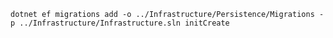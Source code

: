 ```dotnet ef migrations add -o ../Infrastructure/Persistence/Migrations -p ../Infrastructure/Infrastructure.sln initCreate```

